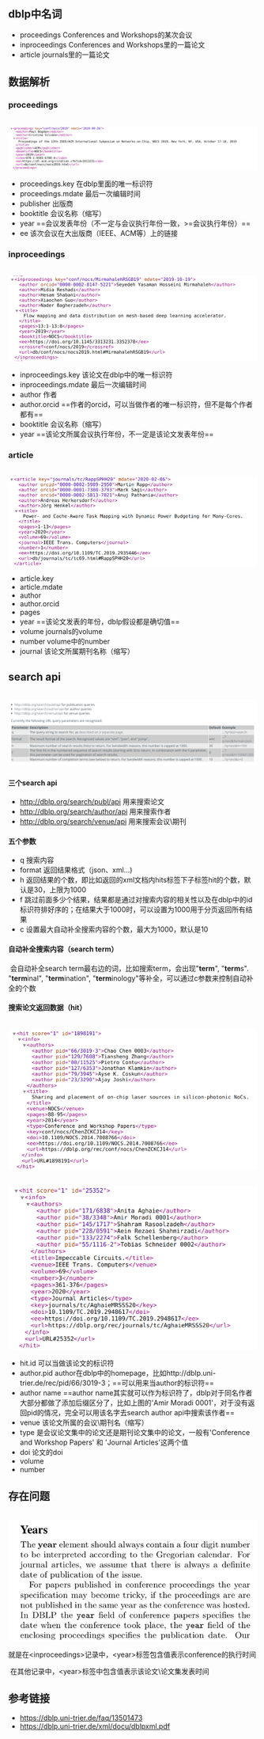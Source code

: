 ## dblp中名词

- proceedings	Conferences and Workshops的某次会议
- inproceedings     Conferences and Workshops里的一篇论文
- article    journals里的一篇论文

## 数据解析

### proceedings

​	![](imgs/1.png)

- proceedings.key    在dblp里面的唯一标识符
- proceedings.mdate    最后一次编辑时间
- publisher    出版商
- booktitle    会议名称（缩写）
- year    ==会议发表年份（不一定与会议执行年份一致，>=会议执行年份）==
- ee    该次会议在大出版商（IEEE、ACM等）上的链接

### inproceedings

​	![](imgs/2.png)

- inproceedings.key    该论文在dblp中的唯一标识符
- inproceedings.mdate    最后一次编辑时间
- author    作者
- author.orcid    ==作者的orcid，可以当做作者的唯一标识符，但不是每个作者都有==
- booktitle    会议名称（缩写）
- year    ==该论文所属会议执行年份，不一定是该论文发表年份==

### article

​	![](imgs/3.png)

- article.key
- article.mdate
- author
- author.orcid
- pages
- year    ==该论文发表的年份，dblp假设都是确切值==
- volume    journals的volume
- number    volume中的number
- journal   该论文所属期刊名称（缩写）

## search api

​	![](imgs/5.png)

#### 三个search api

- http://dblp.org/search/publ/api    用来搜索论文
- http://dblp.org/search/author/api    用来搜索作者
- http://dblp.org/search/venue/api    用来搜索会议\期刊

#### 五个参数

- q    搜索内容
- format    返回结果格式（json、xml...)
- h    返回结果的个数，即比如返回的xml文档内hits标签下子标签hit的个数，默认是30，上限为1000
- f    跳过前面多少个结果，结果都是通过对搜索内容的相关性以及在dblp中的id标识符排好序的；在结果大于1000时，可以设置为1000用于分页返回所有结果
- c    设置最大自动补全搜索内容的个数，最大为1000，默认是10

#### 自动补全搜索内容（search term）

​	会自动补全search term最右边的词，比如搜索term，会出现"**term**", "**term**s". "**term**inal", "**term**ination", "**term**inology"等补全，可以通过c参数来控制自动补全的个数

#### 搜索论文返回数据（hit）

​	![](imgs/6.png)

​	![](imgs/7.png)

- hit.id    可以当做该论文的标识符
- author.pid    author在dblp中的homepage，比如http://dblp.uni-trier.de/rec/pid/66/3019-3；==可以用来当author的标识符==
- author name    ==author name其实就可以作为标识符了，dblp对于同名作者大部分都做了添加后缀区分了，比如上图的'Amir Moradi 0001'，对于没有返回pid的情况，完全可以用该名字去search author api中搜索该作者==
- venue    该论文所属的会议\期刊名（缩写）
- type    是会议论文集中的论文还是期刊论文集中的论文，一般有'Conference and Workshop Papers' 和 'Journal Articles'这两个值
- doi    论文的doi
- volume
- number

## 存在问题

​	![](imgs/8.png)

​	就是在\<inproceedings\>记录中，\<year\>标签包含值表示conference的执行时间

​	在其他记录中，\<year\>标签中包含值表示该论文\论文集发表时间

## 参考链接

- https://dblp.uni-trier.de/faq/13501473
- https://dblp.uni-trier.de/xml/docu/dblpxml.pdf